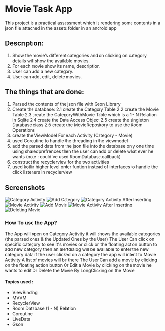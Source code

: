 # Movie Task App
This project is a practical assessment which is rendering some contents in a json file attached in the assets folder in an android app

## Description:
1. Show the movie’s different categories and on clicking on category details will show the available movies.
2. For each movie show its name, description.
3. User can add a new category.
4. User can add, edit, delete movies.

## The things that are done:
1. Parsed the contents of the json file with Gson Library
2. Create the database:
  2.1 create the Category Table
  2.2 create the Movie Table
  2.3 create the CategoryWithMovie Table which is a 1 - N Relation in Sqlite
  2.4 create the Data Access Object 
  2.5 create the singleton Database class
  2.6 create the MovieRepository to use the Room Operations
3. create the ViewModel For each Activity (Category - Movie)
4. used Coroutine to handle the threading in the viewmodel
5. add the parsed data from the json file into the database only one time using sharedprefrences then the user can add or delete what ever he wants (note : could've used RoomDatabase.callback)
6. construct the recyclerview for the two activities 
7. used kotlin higher level order funtion instead of interfaces to handle the click listeners in recyclerview

## Screenshots
![Category Activity](https://github.com/ziadabdelnaby10/Movie-Task/blob/main/1.png)
![Add Category](https://github.com/ziadabdelnaby10/Movie-Task/blob/main/2.png)
![Category Activity After Inserting](https://github.com/ziadabdelnaby10/Movie-Task/blob/main/3.png)
![Movie Activity](https://github.com/ziadabdelnaby10/Movie-Task/blob/main/4.png)
![Add Movie](https://github.com/ziadabdelnaby10/Movie-Task/blob/main/5.png)
![Movie Activity After Inserting](https://github.com/ziadabdelnaby10/Movie-Task/blob/main/6.png)
![Deleting Movie](https://github.com/ziadabdelnaby10/Movie-Task/blob/main/7.png)

### How To use the App?
The App will open on Category Activity it will shows the available categories (the parsed ones & the Updated Ones by the User)
The User Can click on specific category to see it's movies or click on the floating action button to add new category then an alertdialog will be available to enter the new category data
if the user clicked on a category the app will intent to Movie Activity 
A list of movies will be there
The User Can add a movie by clicking on the floating action button Or Edit a Movie by clicking on the movie he wants to edit Or Delete the Movie By LongClicking on the Movie

#### Topics used :
- ViewBinding
- MVVM
- RecyclerView
- Room Database (1 - N) Relation
- Coroutine
- LiveData
- Gson
